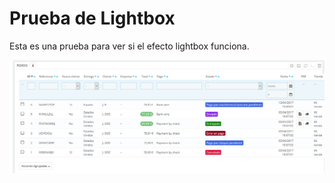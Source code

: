 # Prueba de Lightbox

Esta es una prueba para ver si el efecto lightbox funciona.

[![Imagen de Prueba](assets/Vender_01_001.png)](assets/Vender_01_001.png)
